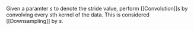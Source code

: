 Given a paramter $s$ to denote the stride value, perform [[Convolution]]s by convolving every $s$th kernel of the data. 
This is considered [[Downsampling]] by $s$. 